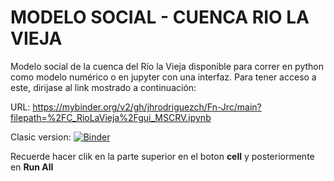 # MODELO SOCIAL - CUENCA RIO LA VIEJA
Modelo social de la cuenca del Río la Vieja disponible para correr en
python como modelo numérico o en jupyter con una interfaz.
Para tener acceso a este, dirijase al link mostrado a continuación:

URL:
https://mybinder.org/v2/gh/jhrodriguezch/Fn-Jrc/main?filepath=%2FC_RioLaVieja%2Fgui_MSCRV.ipynb

Clasic version:
[![Binder](https://mybinder.org/badge_logo.svg)](https://mybinder.org/v2/gh/jhrodriguezch/Fn-Jrc/main?filepath=%2FC_RioLaVieja%2Fgui_MSCRV.ipynb)

Recuerde hacer clik en la parte superior en el boton **cell** y posteriormente en **Run All**
